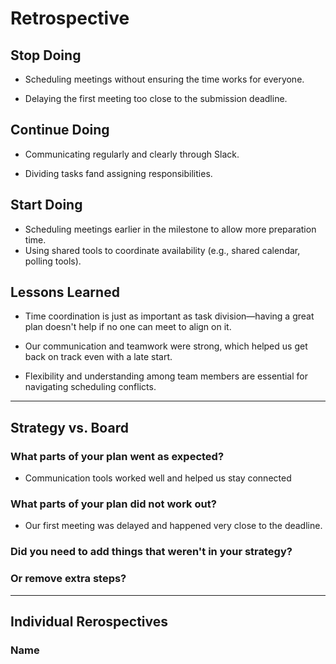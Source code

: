 <!-- this template is for inspiration, feel free to change it however you like! -->

# Retrospective

## Stop Doing

* Scheduling meetings without ensuring the time works for everyone.

* Delaying the first meeting too close to the submission deadline.

## Continue Doing

* Communicating regularly and clearly through Slack.

* Dividing tasks fand assigning responsibilities.

## Start Doing

* Scheduling meetings earlier in the milestone to allow more preparation time.
* Using shared tools to coordinate availability (e.g., shared calendar, polling tools).

## Lessons Learned

* Time coordination is just as important as task division—having a great
  plan doesn't help if no one can meet to align on it.

* Our communication and teamwork were strong, which helped
  us get back on track even with a late start.

* Flexibility and understanding among team members are
  essential for navigating scheduling conflicts.

---

## Strategy vs. Board

### What parts of your plan went as expected?

* Communication tools worked well and helped us stay connected

### What parts of your plan did not work out?

* Our first meeting was delayed and happened very close to the deadline.

### Did you need to add things that weren't in your strategy?

### Or remove extra steps?

---

## Individual Rerospectives

### Name

<!-- reflect on your contributions, challenges and progress in this milestone -->
